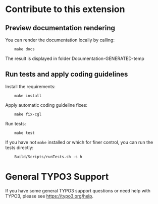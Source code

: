 # Contribute to this extension

## Preview documentation rendering

You can render the documentation locally by calling:

```
    make docs
```

The result is displayed in folder Documentation-GENERATED-temp

## Run tests and apply coding guidelines

Install the requirements:

```
    make install
```

Apply automatic coding guideline fixes:

```
    make fix-cgl
```

Run tests:

```
    make test
```

If you have not `make` installed or which for finer control, you can run the tests directly:

```
    Build/Scripts/runTests.sh -s h
```

# General TYPO3 Support

If you have some general TYPO3 support questions or need help with TYPO3, please see https://typo3.org/help.
